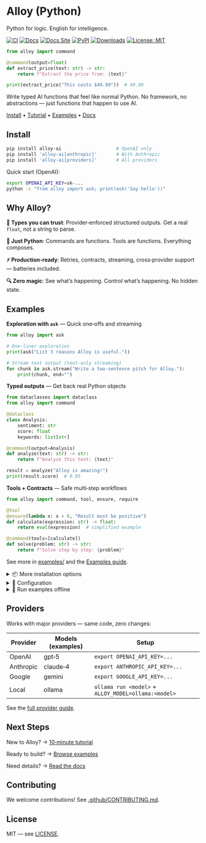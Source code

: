 # Alloy (Python)

Python for logic. English for intelligence.

[![CI](https://github.com/lydakis/alloy/actions/workflows/ci.yml/badge.svg)](https://github.com/lydakis/alloy/actions/workflows/ci.yml)
[![Docs](https://github.com/lydakis/alloy/actions/workflows/docs.yml/badge.svg)](https://docs.alloy.fyi/)
[![Docs Site](https://img.shields.io/badge/docs-website-blue)](https://docs.alloy.fyi/)
[![PyPI](https://img.shields.io/pypi/v/alloy-ai.svg)](https://pypi.org/project/alloy-ai/)
[![Downloads](https://pepy.tech/badge/alloy-ai)](https://pepy.tech/project/alloy-ai)
[![License: MIT](https://img.shields.io/badge/License-MIT-yellow.svg)](LICENSE)

```python
from alloy import command

@command(output=float)
def extract_price(text: str) -> str:
    return f"Extract the price from: {text}"

print(extract_price("This costs $49.99"))  # 49.99
```

Write typed AI functions that feel like normal Python. No framework, no abstractions —
just functions that happen to use AI.

[Install](#install) • [Tutorial](https://docs.alloy.fyi/tutorial/) • [Examples](examples/) • [Docs](https://docs.alloy.fyi)

## Install

```bash
pip install alloy-ai                    # OpenAI only
pip install 'alloy-ai[anthropic]'       # With Anthropic
pip install 'alloy-ai[providers]'       # All providers
```

Quick start (OpenAI):

```bash
export OPENAI_API_KEY=sk-...
python -c "from alloy import ask; print(ask('Say hello'))"
```

## Why Alloy?

**🎯 Types you can trust**: Provider‑enforced structured outputs. Get a real `float`, not a string to parse.

**🐍 Just Python**: Commands are functions. Tools are functions. Everything composes.

**⚡ Production‑ready**: Retries, contracts, streaming, cross‑provider support — batteries included.

**🔍 Zero magic**: See what’s happening. Control what’s happening. No hidden state.

## Examples

**Exploration with `ask`** — Quick one‑offs and streaming

```python
from alloy import ask

# One‑liner exploration
print(ask("List 3 reasons Alloy is useful."))

# Stream text output (text‑only streaming)
for chunk in ask.stream("Write a two‑sentence pitch for Alloy."):
    print(chunk, end="")
```

**Typed outputs** — Get back real Python objects

```python
from dataclasses import dataclass
from alloy import command

@dataclass
class Analysis:
    sentiment: str
    score: float
    keywords: list[str]

@command(output=Analysis)
def analyze(text: str) -> str:
    return f"Analyze this text: {text}"

result = analyze("Alloy is amazing!")
print(result.score)  # 0.95
```

**Tools + Contracts** — Safe multi‑step workflows

```python
from alloy import command, tool, ensure, require

@tool
@ensure(lambda x: x > 0, "Result must be positive")
def calculate(expression: str) -> float:
    return eval(expression)  # simplified example

@command(tools=[calculate])
def solve(problem: str) -> str:
    return f"Solve step by step: {problem}"
```

See more in [examples/](examples/) and the
[Examples guide](https://docs.alloy.fyi/examples/).

<details>
<summary>📦 More installation options</summary>

```bash
# Specific providers
pip install 'alloy-ai[anthropic]'
pip install 'alloy-ai[gemini]'
pip install 'alloy-ai[ollama]'

# Development
pip install -e '.[dev]'
```

</details>

<details>
<summary>🔧 Configuration</summary>

```bash
export ALLOY_MODEL=gpt-5-mini
export ALLOY_TEMPERATURE=0.2
export ALLOY_MAX_TOOL_TURNS=10
```

Or in Python:

```python
from alloy import configure
configure(model="gpt-5-mini", temperature=0.2)
```

</details>

<details>
<summary>🧪 Run examples offline</summary>

```bash
export ALLOY_BACKEND=fake
make examples-quick
```

</details>

## Providers

Works with major providers — same code, zero changes:

| Provider | Models (examples) | Setup |
|----------|--------------------|-------|
| OpenAI   | gpt‑5              | `export OPENAI_API_KEY=...` |
| Anthropic| claude‑4           | `export ANTHROPIC_API_KEY=...` |
| Google   | gemini             | `export GOOGLE_API_KEY=...` |
| Local    | ollama             | `ollama run <model>` + `ALLOY_MODEL=ollama:<model>` |

See the [full provider guide](https://docs.alloy.fyi/guide/providers/).

## Next Steps

New to Alloy? → [10‑minute tutorial](https://docs.alloy.fyi/tutorial/)

Ready to build? → [Browse examples](examples/)

Need details? → [Read the docs](https://docs.alloy.fyi)

## Contributing

We welcome contributions! See [.github/CONTRIBUTING.md](.github/CONTRIBUTING.md).

## License

MIT — see [LICENSE](LICENSE).
